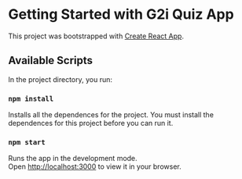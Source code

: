 # Getting Started with G2i Quiz App

This project was bootstrapped with [Create React App](https://github.com/facebook/create-react-app).

## Available Scripts

In the project directory, you run:

### `npm install`

Installs all the dependences for the project.
You must install the dependences for this project before you can run it.

### `npm start`

Runs the app in the development mode.\
Open [http://localhost:3000](http://localhost:3000) to view it in your browser.
